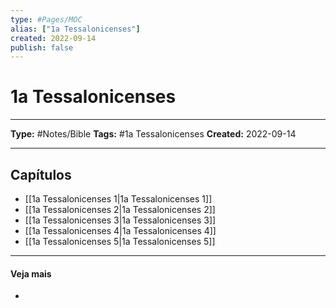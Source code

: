 ```yaml
---
type: #Pages/MOC
alias: ["1a Tessalonicenses"]
created: 2022-09-14
publish: false
---
```


# 1a Tessalonicenses

---

**Type:** #Notes/Bible
**Tags:** #1a Tessalonicenses
**Created:** 2022-09-14

---

## Capítulos

- [[1a Tessalonicenses 1|1a Tessalonicenses 1]]
- [[1a Tessalonicenses 2|1a Tessalonicenses 2]]
- [[1a Tessalonicenses 3|1a Tessalonicenses 3]]
- [[1a Tessalonicenses 4|1a Tessalonicenses 4]]
- [[1a Tessalonicenses 5|1a Tessalonicenses 5]]

---

#### Veja mais

-
